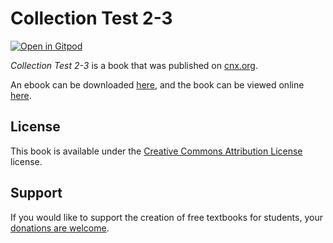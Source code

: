 # Collection Test 2-3

[![Open in Gitpod](https://gitpod.io/button/open-in-gitpod.svg)](https://gitpod.io/from-referrer/)

_Collection Test 2-3_ is a book that was published on [cnx.org](https://cnx.org/).

An ebook can be downloaded [here](https://github.com/cnx-user-books/cnxbook-collection-test-2-3/releases/latest), and the book can be viewed online [here](https://github.com/cnx-user-books/cnxbook-collection-test-2-3/releases/latest).

## License
This book is available under the [Creative Commons Attribution License](./LICENSE) license.

## Support
If you would like to support the creation of free textbooks for students, your [donations are welcome](https://riceconnect.rice.edu/donation/support-openstax-banner).
